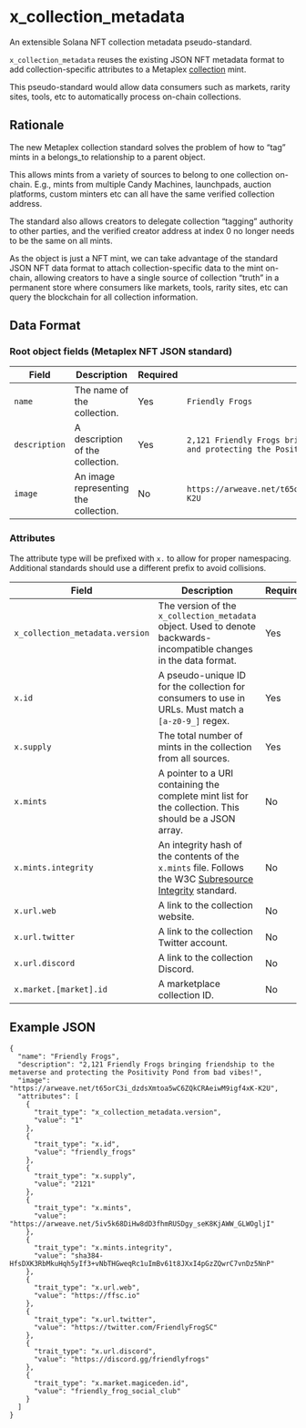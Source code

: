 # x_collection_metadata

An extensible Solana NFT collection metadata pseudo-standard.

`x_collection_metadata` reuses the existing JSON NFT metadata format to add collection-specific attributes to a Metaplex [collection](https://docs.metaplex.com/token-metadata/specification#collections) mint.

This pseudo-standard would allow data consumers such as markets, rarity sites, tools, etc to automatically process on-chain collections.

## Rationale

The new Metaplex collection standard solves the problem of how to “tag” mints in a belongs_to relationship to a parent object.

This allows mints from a variety of sources to belong to one collection on-chain. E.g., mints from multiple Candy Machines, launchpads, auction platforms, custom minters etc can all have the same verified collection address.

The standard also allows creators to delegate collection “tagging” authority to other parties, and the verified creator address at index 0 no longer needs to be the same on all mints.

As the object is just a NFT mint, we can take advantage of the standard JSON NFT data format to attach collection-specific data to the mint on-chain, allowing creators to have a single source of collection “truth” in a permanent store where consumers like markets, tools, rarity sites, etc can query the blockchain for all collection information.

## Data Format

### Root object fields (Metaplex NFT JSON standard)

| Field      | Description | Required | Example |
| ----------- | ----------- | ----------- | ----------- |
| `name`      | The name of the collection.      | Yes | `Friendly Frogs` |
| `description`   | A description of the collection.       | Yes | `2,121 Friendly Frogs bringing friendship to the metaverse and protecting the Positivity Pond from bad vibes!` |
| `image`   | An image representing the collection.       | No | `https://arweave.net/t65orC3i_dzdsXmtoa5wC6ZQkCRAeiwM9igf4xK-K2U` |

### Attributes

The attribute type will be prefixed with `x.` to allow for proper namespacing. Additional standards should use a different prefix to avoid collisions.

| Field      | Description | Required | Example |
| ----------- | ----------- | ----------- | ----------- |
| `x_collection_metadata.version` | The version of the `x_collection_metadata` object. Used to denote backwards-incompatible changes in the data format. | Yes | `1` |
| `x.id` | A pseudo-unique ID for the collection for consumers to use in URLs. Must match a `[a-z0-9_]` regex. | Yes | `friendly_frogs` |
| `x.supply` | The total number of mints in the collection from all sources. | Yes | `2121` |
| `x.mints` |  A pointer to a URI containing the complete mint list for the collection. This should be a JSON array. | No | `https://arweave.net/5iv5k68DiHw8dD3fhmRUSDgy_seK8KjAWW_GLWOgljI` |
| `x.mints.integrity` |  An integrity hash of the contents of the `x.mints` file. Follows the W3C [Subresource Integrity](https://developer.mozilla.org/en-US/docs/Web/Security/Subresource_Integrity) standard. | No | `sha384-HfsDXK3RbMkuHqh5yIf3+vNbTHGweqRc1uImBv61t8JXxI4pGzZQwrC7vnDz5NnP` |
| `x.url.web` |  A link to the collection website. | No | `https://ffsc.io` |
| `x.url.twitter` |  A link to the collection Twitter account. | No | `https://twitter.com/FriendlyFrogSC` |
| `x.url.discord` |  A link to the collection Discord. | No | `https://discord.gg/friendlyfrogs` |
| `x.market.[market].id` |  A marketplace collection ID. | No | `friendly_frog_social_club` |

## Example JSON

```
{
  "name": "Friendly Frogs",
  "description": "2,121 Friendly Frogs bringing friendship to the metaverse and protecting the Positivity Pond from bad vibes!",
  "image": "https://arweave.net/t65orC3i_dzdsXmtoa5wC6ZQkCRAeiwM9igf4xK-K2U",
  "attributes": [
    {
      "trait_type": "x_collection_metadata.version",
      "value": "1"
    },
    {
      "trait_type": "x.id",
      "value": "friendly_frogs"
    },
    {
      "trait_type": "x.supply",
      "value": "2121"
    },
    {
      "trait_type": "x.mints",
      "value": "https://arweave.net/5iv5k68DiHw8dD3fhmRUSDgy_seK8KjAWW_GLWOgljI"
    },
    {
      "trait_type": "x.mints.integrity",
      "value": "sha384-HfsDXK3RbMkuHqh5yIf3+vNbTHGweqRc1uImBv61t8JXxI4pGzZQwrC7vnDz5NnP"
    },    
    {
      "trait_type": "x.url.web",
      "value": "https://ffsc.io"
    },
    {
      "trait_type": "x.url.twitter",
      "value": "https://twitter.com/FriendlyFrogSC"
    },
    {
      "trait_type": "x.url.discord",
      "value": "https://discord.gg/friendlyfrogs"
    },
    {
      "trait_type": "x.market.magiceden.id",
      "value": "friendly_frog_social_club"
    }
  ]
}
```
